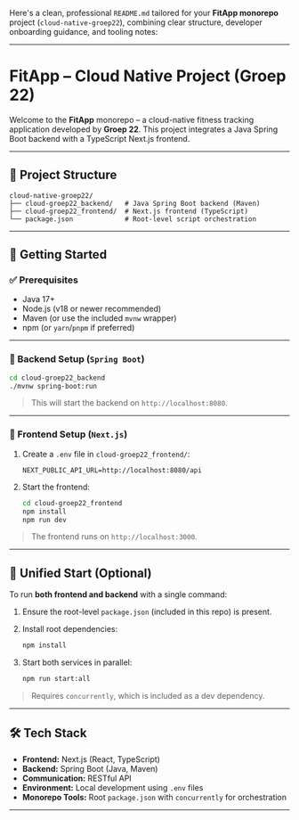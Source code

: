 Here's a clean, professional `README.md` tailored for your **FitApp monorepo** project (`cloud-native-groep22`), combining clear structure, developer onboarding guidance, and tooling notes:

---

# FitApp – Cloud Native Project (Groep 22)

Welcome to the **FitApp** monorepo – a cloud-native fitness tracking application developed by **Groep 22**. This project integrates a Java Spring Boot backend with a TypeScript Next.js frontend.

---

## 📁 Project Structure

```
cloud-native-groep22/
├── cloud-groep22_backend/   # Java Spring Boot backend (Maven)
├── cloud-groep22_frontend/  # Next.js frontend (TypeScript)
└── package.json             # Root-level script orchestration
```

---

## 🚀 Getting Started

### ✅ Prerequisites

* Java 17+
* Node.js (v18 or newer recommended)
* Maven (or use the included `mvnw` wrapper)
* npm (or `yarn`/`pnpm` if preferred)

---

### 🔧 Backend Setup (`Spring Boot`)

```bash
cd cloud-groep22_backend
./mvnw spring-boot:run
```

> This will start the backend on `http://localhost:8080`.

---

### 🎨 Frontend Setup (`Next.js`)

1. Create a `.env` file in `cloud-groep22_frontend/`:

   ```env
   NEXT_PUBLIC_API_URL=http://localhost:8080/api
   ```

2. Start the frontend:

   ```bash
   cd cloud-groep22_frontend
   npm install
   npm run dev
   ```

> The frontend runs on `http://localhost:3000`.

---

## 🔄 Unified Start (Optional)

To run **both frontend and backend** with a single command:

1. Ensure the root-level `package.json` (included in this repo) is present.

2. Install root dependencies:

   ```bash
   npm install
   ```

3. Start both services in parallel:

   ```bash
   npm run start:all
   ```

> Requires `concurrently`, which is included as a dev dependency.

---

## 🛠 Tech Stack

* **Frontend:** Next.js (React, TypeScript)
* **Backend:** Spring Boot (Java, Maven)
* **Communication:** RESTful API
* **Environment:** Local development using `.env` files
* **Monorepo Tools:** Root `package.json` with `concurrently` for orchestration

---
